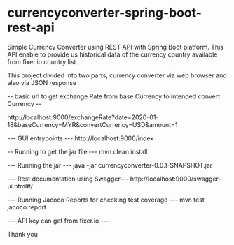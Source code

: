 # currencyconverter-spring-boot-rest-api
Simple Currency Converter using REST API with Spring Boot platform. This API enable to provide us historical data of the currency country available from fixer.io country list.

This project divided into two parts, currency converter via web browser and also via JSON response



-- basic url to get exchange Rate from base Currency to intended convert Currency --

http://localhost:9000/exchangeRate?date=2020-01-18&baseCurrency=MYR&convertCurrency=USD&amount=1

--- GUI entrypoints ---
http://localhost:9000/index


-- Running to get the jar file ---
mvn clean install

--- Running the jar ---
java -jar currencyconverter-0.0.1-SNAPSHOT.jar

--- Rest documentation using Swagger---
http://localhost:9000/swagger-ui.html#/

--- Running Jacoco Reports for checking test coverage ---
mvn test jacoco:report

--- API key can get from fixer.io ---

Thank you





